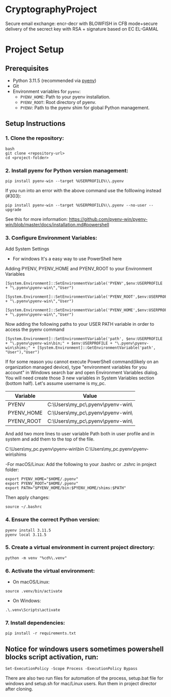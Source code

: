 # CryptographyProject
Secure email exchange: encr-decr with BLOWFISH in CFB mode+secure delivery of the secrect key with RSA +  signature based on EC EL-GAMAL 

# Project Setup

## Prerequisites
- Python 3.11.5 (recommended via [pyenv](https://github.com/pyenv/pyenv))
- Git
- Environment variables for `pyenv`:
  - `PYENV_HOME`: Path to your pyenv installation.
  - `PYENV_ROOT`: Root directory of pyenv.
  - `PYENV`: Path to the pyenv shim for global Python management.

## Setup Instructions
### 1. Clone the repository:
   ```
   bash
   git clone <repository-url>
   cd <project-folder>
   ```

### 2. Install pyenv for Python version management:

```
pip install pyenv-win --target %USERPROFILE%\\.pyenv
```
If you run into an error with the above command use the folllowing instead (#303):

```
pip install pyenv-win --target %USERPROFILE%\\.pyenv --no-user --upgrade
```

See this for more information: https://github.com/pyenv-win/pyenv-win/blob/master/docs/installation.md#powershell
### 3. Configure Environment Variables:

Add System Settings
- For windows It's a easy way to use PowerShell here

Adding PYENV, PYENV_HOME and PYENV_ROOT to your Environment Variables
```
[System.Environment]::SetEnvironmentVariable('PYENV',$env:USERPROFILE + "\.pyenv\pyenv-win\","User")

[System.Environment]::SetEnvironmentVariable('PYENV_ROOT',$env:USERPROFILE + "\.pyenv\pyenv-win\","User")

[System.Environment]::SetEnvironmentVariable('PYENV_HOME',$env:USERPROFILE + "\.pyenv\pyenv-win\","User")
```

Now adding the following paths to your USER PATH variable in order to access the pyenv command

```
[System.Environment]::SetEnvironmentVariable('path', $env:USERPROFILE + "\.pyenv\pyenv-win\bin;" + $env:USERPROFILE + "\.pyenv\pyenv-win\shims;" + [System.Environment]::GetEnvironmentVariable('path', "User"),"User")
```

If for some reason you cannot execute PowerShell command(likely on an organization managed device), type "environment variables for you account" in Windows search bar and open Environment Variables dialog. You will need create those 3 new variables in System Variables section (bottom half). Let's assume username is my_pc.

| Variable | Value |
| --------- | ------- |
|PYENV   | C:\Users\my_pc\\.pyenv\pyenv-win\ |
|PYENV_HOME |	C:\Users\my_pc\\.pyenv\pyenv-win\ |
|PYENV_ROOT |	C:\Users\my_pc\\.pyenv\pyenv-win\ |

And add two more lines to user variable Path both in user profile and in system and add them to the top of the file.

C:\Users\my_pc\.pyenv\pyenv-win\bin
C:\Users\my_pc\.pyenv\pyenv-win\shims

-For macOS/Linux: Add the following to your .bashrc or .zshrc in project folder:
```
export PYENV_HOME="$HOME/.pyenv"
export PYENV_ROOT="$HOME/.pyenv"
export PATH="$PYENV_HOME/bin:$PYENV_HOME/shims:$PATH"
```

Then apply changes:

```
source ~/.bashrc
```

### 4. Ensure the correct Python version:
```
pyenv install 3.11.5
pyenv local 3.11.5
```

### 5. Create a virtual environment in current project directory:
```
python -m venv "%cd%\.venv"
```

### 6. Activate the virtual environment:

- On macOS/Linux:
```
source .venv/bin/activate
```
- On Windows:
```
.\.venv\Scripts\activate
```

### 7. Install dependencies:
```
pip install -r requirements.txt
```

## Notice for windows users sometimes powershell blocks script activation, run:
```
Set-ExecutionPolicy -Scope Process -ExecutionPolicy Bypass
```

There are also two run files for automation of the process, setup.bat file for windows and setup.sh for mac/Linux users. Run them in project director after cloning.

